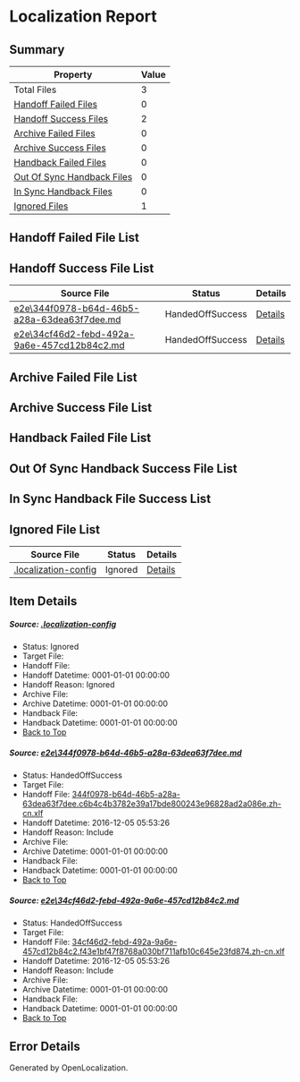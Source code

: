 # <a name='report-top'></a> Localization Report

## Summary
 Property | Value 
 -------- | ----- 
 Total Files | 3
[ Handoff Failed Files ](#handoff-failed-list)| 0
[ Handoff Success Files ](#handoff-success-list)| 2
[ Archive Failed Files ](#archive-failed-list)| 0
[ Archive Success Files ](#archive-success-list)| 0
[ Handback Failed Files ](#handback-failed-list)| 0
[ Out Of Sync Handback Files ](#outofsync-handback-success-list)| 0
[ In Sync Handback Files ](#insync-handback-success-list)| 0
[ Ignored Files ](#ignored-list)| 1

## <a name='handoff-failed-list'></a> Handoff Failed File List

## <a name='handoff-success-list'></a> Handoff Success File List
 Source File | Status | Details 
 ----------- | ------ | ------- 
 [e2e\344f0978-b64d-46b5-a28a-63dea63f7dee.md](https://github.com/OpenLocalizationTestOrg/ol-test0/blob/f7ed71e132515a2c8e32cef0a6e6091b1adcbb46/e2e/344f0978-b64d-46b5-a28a-63dea63f7dee.md) | HandedOffSuccess | [Details](#3f2343369fb2216c9080e55dc0f88f430e80e4181)
 [e2e\34cf46d2-febd-492a-9a6e-457cd12b84c2.md](https://github.com/OpenLocalizationTestOrg/ol-test0/blob/f7ed71e132515a2c8e32cef0a6e6091b1adcbb46/e2e/34cf46d2-febd-492a-9a6e-457cd12b84c2.md) | HandedOffSuccess | [Details](#8b9070394b2d803de1a7dcd0ade0449076242c202)

## <a name='archive-failed-list'></a> Archive Failed File List

## <a name='archive-success-list'></a> Archive Success File List

## <a name='handback-failed-list'></a> Handback Failed File List

## <a name='outofsync-handback-success-list'></a> Out Of Sync Handback Success File List

## <a name='insync-handback-success-list'></a> In Sync Handback File Success List

## <a name='ignored-list'></a> Ignored File List
 Source File | Status | Details 
 ----------- | ------ | ------- 
 [.localization-config](https://github.com/OpenLocalizationTestOrg/ol-test0/blob/f7ed71e132515a2c8e32cef0a6e6091b1adcbb46/.localization-config) | Ignored | [Details](#c268a05ecaa7ec85942ed632c29928ee5bd6da8d0)

## Item Details
##### <a name='c268a05ecaa7ec85942ed632c29928ee5bd6da8d0'></a> Source: [.localization-config](https://github.com/OpenLocalizationTestOrg/ol-test0/blob/f7ed71e132515a2c8e32cef0a6e6091b1adcbb46/.localization-config)
* Status: Ignored
* Target File: 
* Handoff File: 
* Handoff Datetime: 0001-01-01 00:00:00
* Handoff Reason: Ignored
* Archive File: 
* Archive Datetime: 0001-01-01 00:00:00
* Handback File: 
* Handback Datetime: 0001-01-01 00:00:00
* [Back to Top](#report-top)

##### <a name='3f2343369fb2216c9080e55dc0f88f430e80e4181'></a> Source: [e2e\344f0978-b64d-46b5-a28a-63dea63f7dee.md](https://github.com/OpenLocalizationTestOrg/ol-test0/blob/f7ed71e132515a2c8e32cef0a6e6091b1adcbb46/e2e/344f0978-b64d-46b5-a28a-63dea63f7dee.md)
* Status: HandedOffSuccess
* Target File: 
* Handoff File: [344f0978-b64d-46b5-a28a-63dea63f7dee.c6b4c4b3782e39a17bde800243e96828ad2a086e.zh-cn.xlf](https://github.com/OpenLocalizationTestOrg/ol-test0-handoff/blob/c673bd1850c3b327362573c027f1655cc96ae54b/ol-handoff/OpenLocalizationTestOrg/ol-test0-zhcn/shujia/ht/344f0978-b64d-46b5-a28a-63dea63f7dee.c6b4c4b3782e39a17bde800243e96828ad2a086e.zh-cn.xlf)
* Handoff Datetime: 2016-12-05 05:53:26
* Handoff Reason: Include
* Archive File: 
* Archive Datetime: 0001-01-01 00:00:00
* Handback File: 
* Handback Datetime: 0001-01-01 00:00:00
* [Back to Top](#report-top)

##### <a name='8b9070394b2d803de1a7dcd0ade0449076242c202'></a> Source: [e2e\34cf46d2-febd-492a-9a6e-457cd12b84c2.md](https://github.com/OpenLocalizationTestOrg/ol-test0/blob/f7ed71e132515a2c8e32cef0a6e6091b1adcbb46/e2e/34cf46d2-febd-492a-9a6e-457cd12b84c2.md)
* Status: HandedOffSuccess
* Target File: 
* Handoff File: [34cf46d2-febd-492a-9a6e-457cd12b84c2.f43e1bf47f8768a030bf711afb10c645e23fd874.zh-cn.xlf](https://github.com/OpenLocalizationTestOrg/ol-test0-handoff/blob/c673bd1850c3b327362573c027f1655cc96ae54b/ol-handoff/OpenLocalizationTestOrg/ol-test0-zhcn/shujia/ht/34cf46d2-febd-492a-9a6e-457cd12b84c2.f43e1bf47f8768a030bf711afb10c645e23fd874.zh-cn.xlf)
* Handoff Datetime: 2016-12-05 05:53:26
* Handoff Reason: Include
* Archive File: 
* Archive Datetime: 0001-01-01 00:00:00
* Handback File: 
* Handback Datetime: 0001-01-01 00:00:00
* [Back to Top](#report-top)


## Error Details

Generated by OpenLocalization.
